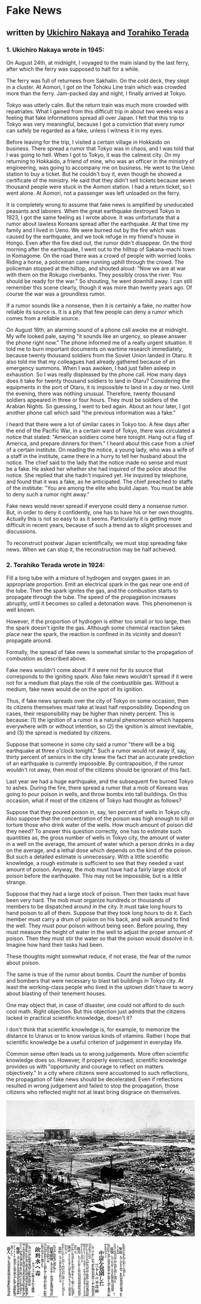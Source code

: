 # Fake News

## written by [Ukichiro Nakaya](https://www.aozora.gr.jp/cards/001569/files/53207_49830.html) and [Torahiko Terada](https://www.aozora.gr.jp/cards/000042/files/43260_17028.html)

### 1. Ukichiro Nakaya wrote in 1945:

On August 24th, at midnight, I voyaged to the main island by the last ferry,
after which the ferry was supposed to halt for a while.

The ferry was full of returnees from Sakhalin.
On the cold deck, they slept in a cluster.
At Aomori, I got on the Tohoku Line train which was crowded more than the ferry.
Jam-packed day and night, I finally arrived at Tokyo.

Tokyo was utterly calm.
But the return train was much more crowded with repatriates.
What I gained from this difficult trip in about two weeks
was a feeling that fake informations spread all over Japan.
I felt that this trip to Tokyo was very meaningful,
because I got a conviction that every rumor can safely be
regarded as a fake, unless I witness it in my eyes.

Before leaving for the trip, I visited a certain village in Hokkaido on business.
There spread a rumor that Tokyo was in chaos, and I was told that I was going to hell.
When I got to Tokyo, it was the calmest city.
On my returning to Hokkaido, a friend of mine, who was an officer in the ministry of engineering,
was going to accompany me on business. 
He went to the Ueno station to buy a ticket.
But he couldn't buy it, even though he showed a certificate of the ministry.
He said that they didn't sell tickets because
seven thousand people were stuck in the Aomori station.
I had a return ticket, so I went alone.
At Aomori, not a passenger was left unloaded on the ferry.

It is completely wrong to assume that
fake news is amplified by uneducated peasants and laborers.
When the great earthquake destroyed Tokyo in 1923, I got the same feeling as I wrote above.
It was unfortunate that a rumor about lawless Koreans spread after the earthquake.
At that time my family and I lived in Ueno.
We were burned out by the fire which was caused by the earthquake,
and we took refuge in my friend's house in Hongo.
Even after the fire died out, the rumor didn't disappear.
On the third morning after the earthquake, I went out to the hilltop of Sakana-machi town in Komagome.
On the road there was a crowd of people with worried looks.
Riding a horse, a policeman came running uphill through the crowd.
The policeman stopped at the hilltop, and shouted aloud:
"Now we are at war with them on the Rokugo riverbanks.
They possibly cross the river. You should be ready for the war."
So shouting, he went downhill away.
I can still remember this scene clearly, though it was more than twenty years ago.
Of course the war was a groundless rumor.

If a rumor sounds like a nonsense,
then it is certainly a fake, no matter how reliable its source is.
It is a pity that few people can deny a rumor which comes from a reliable source.

On August 16th, an alarming sound of a phone call awoke me at midnight.
My wife looked pale, saying "it sounds like an urgency, so please answer the phone right now."
The phone informed me of a really urgent situation.
It told me to burn important documents on wartime research immediately,
because twenty thousand soldiers from the Soviet Union landed in Otaru.
It also told me that my colleagues had already gathered because of an emergency summons.
When I was awoken, I had just fallen asleep in exhaustion.
So I was really displeased by the phone call.
How many days does it take for twenty thousand soldiers to land in Otaru?
Considering the equipments in the port of Otaru, it is impossible to land in a day or two.
Until the evening, there was nothing unusual. 
Therefore, twenty thousand soldiers appeared in three or four hours. 
They must be soldiers of the Arabian Nights. So guessing, I went to bed again.
About an hour later, I got another phone call which said "the previous information was a fake."

I heard that there were a lot of similar cases in Tokyo too.
A few days after the end of the Pacific War, in a certain ward of Tokyo,
there was circulated a notice that stated: "American soldiers come here tonight.
Hang out a flag of America, and prepare dinners for them."
I heard about this case from a chief of a certain institute.
On reading the notice, a young lady, who was a wife of a staff in the institute,
came there in a hurry to tell her husband about the notice.
The chief said to the lady that the notice made no sense and must be a fake.
He asked her whether she had inquired of the police about the notice.
She replied that she hadn't inquired yet.
He inquired by telephone, and found that it was a fake, as he anticipated.
The chief preached to staffs of the institute: "You are among the elite who build Japan.
You must be able to deny such a rumor right away."

Fake news would never spread if everyone could deny a nonsense rumor.
But, in order to deny it confidently, one has to have his or her own thoughts.
Actually this is not so easy to as it seems.
Particularly it is getting more difficult in recent years,
because of such a trend as to slight processes and discussions.

To reconstruct postwar Japan scientifically, we must stop spreading fake news.
When we can stop it, the reconstruction may be half achieved.

### 2. Torahiko Terada wrote in 1924:

Fill a long tube with a mixture of hydrogen and oxygen gases in an appropriate proportion.
Emit an electrical spark in the gas near one end of the tube.
Then the spark ignites the gas, and the combustion starts to propagate through the tube.
The speed of the propagation increases abruptly, until it becomes so called a detonation wave.
This phenomenon is well known.

However, if the proportion of hydrogen is either too small or too large,
then the spark doesn't ignite the gas.
Although some chemical reaction takes place near the spark,
the reaction is confined in its vicinity and doesn't propagate around.

Formally, the spread of fake news is somewhat similar to 
the propagation of combustion as described above.

Fake news wouldn't come about if it were not for its source that corresponds to the igniting spark.
Also fake news wouldn't spread if it were not for a medium that plays the role of the combustible gas.
Without a medium, fake news would die on the spot of its ignition.

Thus, if fake news spreads over the city of Tokyo on some occasion,
then its citizens themselves must take at least half responsibility.
Depending on cases, their responsibility may be higher than ninety percent.
This is because: (1) the ignition of a rumor is a natural phenomenon which
happens everywhere with or without intention, so (2) the ignition is almost inevitable,
and (3) the spread is mediated by citizens.

Suppose that someone in some city said a rumor 
"there will be a big earthquake at three o'clock tonight."
Such a rumor would rot away if, say, thirty percent of seniors in the city
knew the fact that an accurate prediction of an earthquake is currently impossible.
By contraposition, if the rumor wouldn't rot away, then most of the citizens
should be ignorant of this fact.

Last year we had a huge earthquake, and the subsequent fire burned Tokyo to ashes.
During the fire, there spread a rumor that a mob of Koreans was going to pour poison in wells,
and throw bombs into tall buildings.
On this occasion, what if most of the citizens of Tokyo had thought as follows?

Suppose that they poured poison in, say, ten percent of wells in Tokyo city.
Also suppose that the concentration of the poison was high enough
to kill or torture those who drink water of the wells.
How much amount of poison did they need?
To answer this question correctly, one has to estimate such quantities as,
the gross number of wells in Tokyo city, the amount of water in a well on the average,
the amount of water which a person drinks in a day on the average,
and a lethal dose which depends on the kind of the poison.
But such a detailed estimate is unnecessary.
With a little scientific knowledge, a rough estimate is sufficient 
to see that they needed a vast amount of poison.
Anyway, the mob must have had a fairly large stock of poison before the earthquake.
This may not be impossible, but is a little strange.

Suppose that they had a large stock of poison.
Then their tasks must have been very hard.
The mob must organize hundreds or thousands of members
to be dispatched around in the city.
It must take long hours to hand poison to all of them.
Suppose that they took long hours to do it.
Each member must carry a drum of poison on his back, and walk around to find the well.
They must pour poison without being seen.
Before pouring, they must measure the height of water in the well
to adjust the proper amount of poison.
Then they must stir the water so that the poison would dissolve in it.
Imagine how hard their tasks had been.

These thoughts might somewhat reduce, if not erase, the fear of the rumor about poison.

The same is true of the rumor about bombs.
Count the number of bombs and bombers that were necessary
to blast tall buildings in Tokyo city.
At least the working-class people who lived in the uptown
didn't have to worry about blasting of their tenement houses.

One may object that, in case of disaster, one could not afford to do such cool math.
Right objection. But this objection just admits that the citizens lacked in
practical scientific knowledge, doesn't it?

I don't think that scientific knowledge is, for example, 
to memorize the distance to Uranus or to know various kinds of vitamins.
Rather I hope that scientific knowledge be a useful criterion of judgement in everyday life.

Common sense often leads us to wrong judgements.
More often scientific knowledge does so.
However, if properly exercised, scientific knowledge 
provides us with "opportunity and courage to reflect on matters objectively."
In a city where citizens were accustomed to such reflections,
the propagation of fake news should be decelerated.
Even if reflections resulted in wrong judgement and failed to stop the propagation,
those citizens who reflected might not at least bring disgrace on themselves.

![earthquake in Tokyo 1923](earthquake1923.jpg)

![fake news](fakenews.jpg)